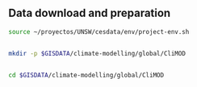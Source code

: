 ## Data download and preparation

```sh
source ~/proyectos/UNSW/cesdata/env/project-env.sh


mkdir -p $GISDATA/climate-modelling/global/CliMOD


cd $GISDATA/climate-modelling/global/CliMOD
```
